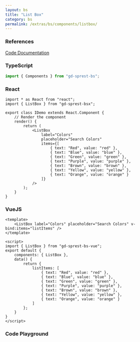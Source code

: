 ```yaml
---
layout: bs
title: "List Box"
category: bs
permalink: /extras/bs/components/listbox/
---
```


### References

<div class="bs">
    <div class="list-group">
        <a class="list-group-item list-group-item-action" href="/docs/sprest-bs/modules/_components_listbox_d_.html">Code Documentation</a>
    </div>
</div>

### TypeScript

```ts
import { Components } from "gd-sprest-bs";
```

### React

```tsx
import * as React from "react";
import { ListBox } from "gd-sprest-bsx";

export class IDemo extends React.Component {
    // Render the component
    render() {
        return (
            <ListBox
                label="Colors"
                placeholder="Search Colors"
                items={[
                    { text: "Red", value: "red" },
                    { text: "Blue", value: "blue" },
                    { text: "Green", value: "green" },
                    { text: "Purple", value: "purple" },
                    { text: "Brown", value: "brown" },
                    { text: "Yellow", value: "yellow" },
                    { text: "Orange", value: "orange" }
                ]}
            />
        );
    }
}
```

### VueJS

```vue
<template>
    <ListBox label="Colors" placeholder="Search Colors" v-bind:items="listItems" />
</template>

<script>
import { ListBox } from "gd-sprest-bs-vue";
export default {
    components: { ListBox },
    data() {
        return {
            listItems: [
                { text: "Red", value: "red" },
                { text: "Blue", value: "blue" },
                { text: "Green", value: "green" },
                { text: "Purple", value: "purple" },
                { text: "Brown", value: "brown" },
                { text: "Yellow", value: "yellow" },
                { text: "Orange", value: "orange" }
            ]
        };
    }
}
</script>
```

### Code Playground

<div id="playground" class="bs"></div>
<script type="text/javascript">
    // Wait for the page to load
    window.addEventListener("load", function() {
        // Create the code editor
        var editor = CodeEditor(document.getElementById("playground"), true, [
            '// Create the list box',
            'Components.ListBox({',
            '\tel: app,',
            '\tlabel: "Colors",',
            '\tplaceholder: "Search Colors",',
            '\titems: [',
            '\t\t{ text: "Red", value: "red" },',
            '\t\t{ text: "Blue", value: "blue" },',
            '\t\t{ text: "Green", value: "green" },',
            '\t\t{ text: "Purple", value: "purple" },',
            '\t\t{ text: "Brown", value: "brown" },',
            '\t\t{ text: "Yellow", value: "yellow" },',
            '\t\t{ text: "Orange", value: "orange" }',
            '\t]',
            '});'
        ].join('\n'));
    });
</script>